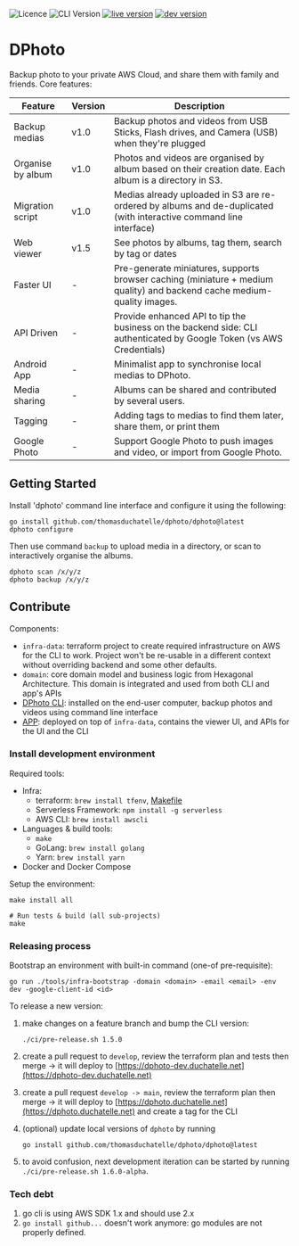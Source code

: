 ![Licence](https://img.shields.io/github/license/thomasduchatelle/dphoto)
![CLI Version](https://img.shields.io/github/tag/thomasduchatelle/dphoto?include_prereleases=&sort=semver&color=007bff)
[![live version](https://img.shields.io/badge/dynamic/json?label=live+version&query=%24.version&url=https%3A%2F%2Fdphoto.duchatelle.net%2Fapi%2Fv1%2Fversion&color=dc3545)](https://dphoto.duchatelle.net)
[![dev version](https://img.shields.io/badge/dynamic/json?label=dev+version&query=%24.version&url=https%3A%2F%2Fdphoto-dev.duchatelle.net%2Fapi%2Fv1%2Fversion&color=28a745)](https://dphoto-dev.duchatelle.net)

[comment]: <> (Generate badges: https://michaelcurrin.github.io/badge-generator/#/generic or https://shields.io/)

DPhoto
====================================

Backup photo to your private AWS Cloud, and share them with family and friends. Core features:

| Feature           | Version | Description                                                                                                             |
|-------------------|---------|-------------------------------------------------------------------------------------------------------------------------|
| Backup medias     | v1.0    | Backup photos and videos from USB Sticks, Flash drives, and Camera (USB) when they're plugged                           |
| Organise by album | v1.0    | Photos and videos are organised by album based on their creation date. Each album is a directory in S3.                 |
| Migration script  | v1.0    | Medias already uploaded in S3 are re-ordered by albums and de-duplicated (with interactive command line interface)      |
| Web viewer        | v1.5    | See photos by albums, tag them, search by tag or dates                                                                  |
| Faster UI         | -       | Pre-generate miniatures, supports browser caching (miniature + medium quality) and backend cache medium-quality images. |
| API Driven        | -       | Provide enhanced API to tip the business on the backend side: CLI authenticated by Google Token (vs AWS Credentials)    |
| Android App       | -       | Minimalist app to synchronise local medias to DPhoto.                                                                   |
| Media sharing     | -       | Albums can be shared and contributed by several users.                                                                  |
| Tagging           | -       | Adding tags to medias to find them later, share them, or print them                                                     |
| Google Photo      | -       | Support Google Photo to push images and video, or import from Google Photo.                                             |

Getting Started
------------------------------------

Install 'dphoto' command line interface and configure it using the following:

    go install github.com/thomasduchatelle/dphoto/dphoto@latest
    dphoto configure

Then use command `backup` to upload media in a directory, or scan to interactively organise the albums.

    dphoto scan /x/y/z
    dphoto backup /x/y/z

Contribute
------------------------------------

Components:

* `infra-data`: terraform project to create required infrastructure on AWS for the CLI to work. Project won't be re-usable in a different context without overriding backend and some other defaults.
* `domain`: core domain model and business logic from Hexagonal Architecture. This domain is integrated and used from both CLI and app's APIs
* [DPhoto CLI](cmd/dphoto/README.md): installed on the end-user computer, backup photos and videos using command line interface
* [APP](deployments/sls/README.md): deployed on top of `infra-data`, contains the viewer UI, and APIs for the UI and the CLI

### Install development environment

Required tools:

* Infra:
  * terraform: `brew install tfenv`, [Makefile](./Makefile)
  * Serverless Framework: `npm install -g serverless`
  * AWS CLI: `brew install awscli`
* Languages & build tools:
  * `make`
  * GoLang: `brew install golang`
  * Yarn: `brew install yarn`
* Docker and Docker Compose

Setup the environment:

    make install all

    # Run tests & build (all sub-projects)
    make

### Releasing process

Bootstrap an environment with built-in command (one-of pre-requisite):

    go run ./tools/infra-bootstrap -domain <domain> -email <email> -env dev -google-client-id <id>

To release a new version:

1. make changes on a feature branch and bump the CLI version:
   ```
   ./ci/pre-release.sh 1.5.0
   ```

2. create a pull request to `develop`, review the terraform plan and tests then merge -> it will deploy to [https://dphoto-dev.duchatelle.net](https://dphoto-dev.duchatelle.net)
3. create a pull request `develop -> main`, review the terraform plan then merge -> it will deploy to [https://dphoto.duchatelle.net](https://dphoto.duchatelle.net) and create a tag for the CLI
4. (optional) update local versions of `dphoto` by running
   ```
   go install github.com/thomasduchatelle/dphoto/dphoto@latest
   ```
   
5. to avoid confusion, next development iteration can be started by running `./ci/pre-release.sh 1.6.0-alpha`.

### Tech debt

1. go cli is using AWS SDK 1.x and should use 2.x
2. `go install github...` doesn't work anymore: go modules are not properly defined.
